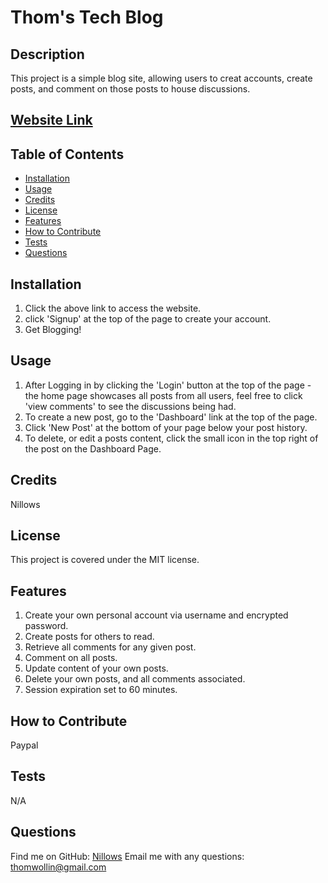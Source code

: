 
# Thom's Tech Blog

## Description 
This project is a simple blog site, allowing users to creat accounts, create posts, and comment on those posts to house discussions.

## [Website Link](https://thoms-tech-blog-41eb527963c4.herokuapp.com/)

## Table of Contents
- [Installation](#installation)
- [Usage](#usage)
- [Credits](#credits)
- [License](#license)
- [Features](#features)
- [How to Contribute](#how-to-contribute)
- [Tests](#tests)
- [Questions](#questions)

## Installation
1. Click the above link to access the website.
2. click 'Signup' at the top of the page to create your account.
3. Get Blogging!

## Usage 
1. After Logging in by clicking the 'Login' button at the top of the page - the home page showcases all posts from all users, feel free to click 'view comments' to see the discussions being had.
2. To create a new post, go to the 'Dashboard' link at the top of the page.
3. Click 'New Post' at the bottom of your page below your post history.
4. To delete, or edit a posts content, click the small icon in the top right of the post on the Dashboard Page.


## Credits
Nillows

## License
This project is covered under the MIT license.

## Features
1. Create your own personal account via username and encrypted password.
2. Create posts for others to read.
3. Retrieve all comments for any given post.
4. Comment on all posts.
5. Update content of your own posts.
6. Delete your own posts, and all comments associated.
7. Session expiration set to 60 minutes.
   

## How to Contribute
Paypal

## Tests
N/A

## Questions
Find me on GitHub: [Nillows](https://github.com/Nillows)
Email me with any questions: thomwollin@gmail.com
